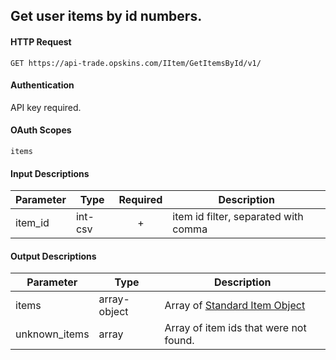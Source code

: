 ## Get user items by id numbers.

#### HTTP Request

`GET https://api-trade.opskins.com/IItem/GetItemsById/v1/`

#### Authentication

API key required.

#### OAuth Scopes
`items`

#### Input Descriptions

Parameter | Type | Required   | Description
--------- | -----| :--------: | -----------
item_id| int-csv | + | item id filter, separated with comma

#### Output Descriptions
Parameter | Type | Description
--------- | ---- | -----------
items | array-object | Array of [Standard Item Object](/IItem.md#standard-item-object)
unknown_items | array | Array of item ids that were not found.